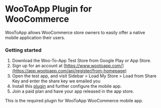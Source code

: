 # WooToApp Plugin for WooCommerce
WooToApp allows WooCommerce store owners to easily offer a native mobile application their users.

### Getting started
1. Download the Woo-To-App Test Store from Google Play or App Store.
2. Sign up for an account at [https://www.wootoapp.com/](https://app.wootoapp.com/api/register/from-homepage)
3. Open the test app, and visit Sidebar > Load My Store > Load from Share Key and enter the share key we emailed you
4. Install this [plugin](https://github.com/rrrhys/wootoapp-woocommerce-plugin/releases) and further configure the mobile app.
5. Join a paid plan and have your app released in the app store.

This is the required plugin for WooToApp WooCommerce mobile app.
